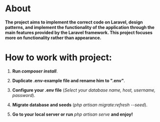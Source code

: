# About

**The project aims to implement the correct code on Laravel,
design patterns, and implement the functionality
of the application through the main features provided
by the Laravel framework. This project focuses more on 
functionality rather than appearance.**


# How to work with project:

1. **Run _composer install_**.

2. **Duplicate .env-example file and rename him to ".env"**.

3. **Configure your .env file** (_Select your database name, host, username, password_). 

3. **Migrate database and seeds** (_php artisan migrate:refresh --seed_).

4. **Go to your local server or run** _php artisan serve_ **and enjoy!**



